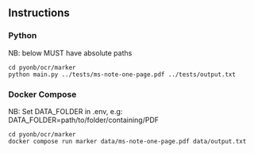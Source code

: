 ## Instructions

### Python

NB: below MUST have absolute paths
```shell
cd pyonb/ocr/marker
python main.py ../tests/ms-note-one-page.pdf ../tests/output.txt
```

### Docker Compose

NB: Set DATA_FOLDER in .env, e.g: DATA_FOLDER=path/to/folder/containing/PDF
```shell
cd pyonb/ocr/marker
docker compose run marker data/ms-note-one-page.pdf data/output.txt
```

